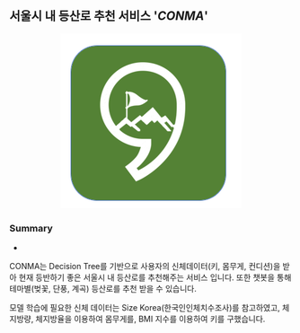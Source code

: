 ## 서울시 내 등산로 추천 서비스 '<i>CONMA</i>'

<center><img src="CONMA.png" alt="My Image"></center>

### Summary
-
CONMA는 Decision Tree를 기반으로 사용자의 신체데이터(키, 몸무게, 컨디션)을 받아 현재 등반하기 좋은 서울시 내 등산로를 추천해주는 서비스 입니다. 
또한 챗봇을 통해 테마별(벚꽃, 단풍, 계곡) 등산로를 추천 받을 수 있습니다. 

모델 학습에 필요한 신체 데이터는 Size Korea(한국인인체치수조사)를 참고하였고, 체지방량, 체지방율을 이용하여 몸무게를, BMI 지수를 이용하여 키를 구했습니다. 





